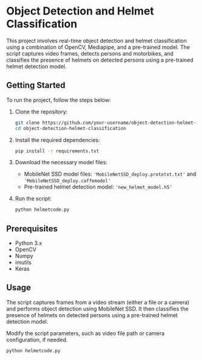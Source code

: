 
# Object Detection and Helmet Classification

This project involves real-time object detection and helmet classification using a combination of OpenCV, Mediapipe, and a pre-trained model. The script captures video frames, detects persons and motorbikes, and classifies the presence of helmets on detected persons using a pre-trained helmet detection model.

## Getting Started

To run the project, follow the steps below:

1. Clone the repository:

   ```bash
   git clone https://github.com/your-username/object-detection-helmet-classification.git
   cd object-detection-helmet-classification
   ```

2. Install the required dependencies:

   ```bash
   pip install -r requirements.txt
   ```

3. Download the necessary model files:

   - MobileNet SSD model files: `'MobileNetSSD_deploy.prototxt.txt'` and `'MobileNetSSD_deploy.caffemodel'`
   - Pre-trained helmet detection model: `'new_helmet_model.h5'`

4. Run the script:

   ```bash
   python helmetcode.py
   ```

## Prerequisites

- Python 3.x
- OpenCV
- Numpy
- imutils
- Keras

## Usage

The script captures frames from a video stream (either a file or a camera) and performs object detection using MobileNet SSD. It then classifies the presence of helmets on detected persons using a pre-trained helmet detection model.

Modify the script parameters, such as video file path or camera configuration, if needed.

```bash
python helmetcode.py
```
